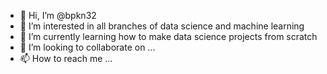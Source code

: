 - 👋 Hi, I’m @bpkn32
- 👀 I’m interested in all branches of data science and machine learning
- 🌱 I’m currently learning how to make data science projects from scratch
- 💞️ I’m looking to collaborate on ...
- 📫 How to reach me ...

<!---
bpkn32/bpkn32 is a ✨ special ✨ repository because its `README.md` (this file) appears on your GitHub profile.
You can click the Preview link to take a look at your changes.
--->
